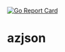 [![Go Report Card](https://goreportcard.com/badge/github.com/stianfro/azjson)](https://goreportcard.com/report/github.com/stianfro/azjson)

# azjson

